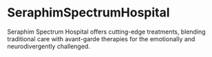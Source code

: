 # SeraphimSpectrumHospital
Seraphim Spectrum Hospital offers cutting-edge treatments, blending traditional care with avant-garde therapies for the emotionally and neurodivergently challenged.
